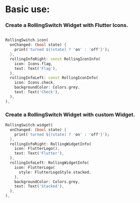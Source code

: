 # Basic use:


### Create a RollingSwitch Widget with Flutter Icons.
```dart

RollingSwitch.icon(
  onChanged: (bool state) {
    print('turned ${(state) ? 'on' : 'off'}');
  },
  rollingInfoRight: const RollingIconInfo(
    icon: Icons.flag,
    text: Text('Flag'),
  ),
  rollingInfoLeft: const RollingIconInfo(
    icon: Icons.check,
    backgroundColor: Colors.grey,
    text: Text('Check'),
  ),
),
```

### Create a RollingSwitch Widget with custom Widget.
```dart
RollingSwitch.widget(
  onChanged: (bool state) {
    print('turned ${(state) ? 'on' : 'off'}');
  },
  rollingInfoRight: RollingWidgetInfo(
    icon: FlutterLogo(),
    text: Text('Flutter'),
  ),
  rollingInfoLeft: RollingWidgetInfo(
    icon: FlutterLogo(
      style: FlutterLogoStyle.stacked,
    ),
    backgroundColor: Colors.grey,
    text: Text('Stacked'),
  ),
),
```